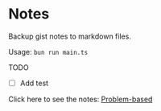# Notes

Backup gist notes to markdown files.

Usage: `bun run main.ts`

TODO

- [ ] Add test

Click here to see the notes: [Problem-based](https://github.com/wzulfikar/gist-notes/tree/main/gists/problem-based)
